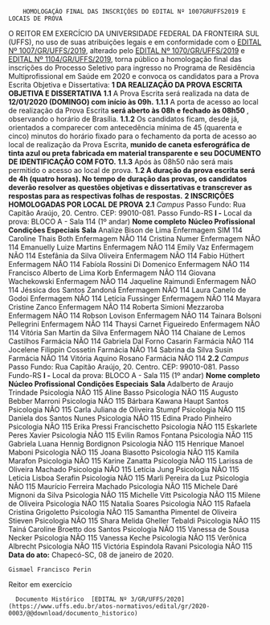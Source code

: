         HOMOLOGAÇÃO FINAL DAS INSCRIÇÕES DO EDITAL Nº 1007GRUFFS2019 E LOCAIS DE PROVA  

 O REITOR EM EXERCÍCIO DA UNIVERSIDADE FEDERAL DA FRONTEIRA SUL (UFFS), no uso de suas atribuições legais e em conformidade com o [EDITAL Nº 1007/GR/UFFS/2019](https://www.uffs.edu.br/atos-normativos/edital/gr/2019-1007), alterado pelo [EDITAL Nº 1070/GR/UFFS/2019](https://www.uffs.edu.br/atos-normativos/edital/gr/2019-1070) e [EDITAL Nº 1104/GR/UFFS/2019](https://www.uffs.edu.br/atos-normativos/edital/gr/2019-1104), torna público a homologação final das inscrições do Processo Seletivo para ingresso no Programa de Residência Multiprofissional em Saúde em 2020 e convoca os candidatos para a Prova Escrita Objetiva e Dissertativa:     **1 DA REALIZAÇÃO DA PROVA ESCRITA OBJETIVA E DISSERTATIVA**   **1.1**  A Prova Escrita será realizada na data de **12/01/2020 (DOMINGO) com início às 09h.**   **1.1.1**  A porta de acesso ao local de realização da Prova Escrita **será aberto às 08h e fechado às 08h50** , observando o horário de Brasília.  **1.1.2**  Os candidatos ficam, desde já, orientados a comparecer com antecedência mínima de 45 (quarenta e cinco) minutos do horário fixado para o fechamento da porta de acesso ao local de realização da Prova Escrita, **munido de caneta esferográfica de tinta azul ou preta fabricada em material transparente e seu DOCUMENTO DE IDENTIFICAÇÃO COM FOTO.**   **1.1.3**  Após às 08h50 não será mais permitido o acesso ao local de prova.  **1.2 A duração da prova escrita será de 4h (quatro horas). No tempo de duração das provas, os candidatos deverão resolver as questões objetivas e dissertativas e transcrever as respostas para as respectivas folhas de respostas.**      **2 INSCRIÇÕES HOMOLOGADAS POR LOCAL DE PROVA**   **2.1**  *Campus*  Passo Fundo: Rua Capitão Araújo, 20. Centro. CEP: 99010-081. Passo Fundo-RS  **I -**  Local da prova: BLOCO A - Sala 114 (1º andar)      **Nome completo**      **Núcleo Profissional**     **Condições Especiais**     **Sala**      Analize Bison de Lima   Enfermagem   SIM   114     Caroline Thais Both   Enfermagem   NÃO   114     Cristina Numer   Enfermagem   NÃO   114     Emanuelly Luize Martins   Enfermagem   NÃO   114     Emily Vaz   Enfermagem   NÃO   114     Estefânia da Silva Oliveira   Enfermagem   NÃO   114     Fabio Hüthert   Enfermagem   NÃO   114     Fabíola Rossini Di Domenico   Enfermagem   NÃO   114     Francisco Alberto de Lima Korb   Enfermagem   NÃO   114     Giovana Wachekowski   Enfermagem   NÃO   114     Jaqueline Raimundi   Enfermagem   NÃO   114     Jéssica dos Santos Zandoná   Enfermagem   NÃO   114     Laura Canelo de Godoi   Enfermagem   NÃO   114     Letícia Fussinger   Enfermagem   NÃO   114     Mayara Cristine Zanco   Enfermagem   NÃO   114     Roberta Simioni Mezzaroba   Enfermagem   NÃO   114     Robson Lovison   Enfermagem   NÃO   114     Tainara Bolsoni Pellegrini   Enfermagem   NÃO   114     Thaysi Carnet Figueiredo   Enfermagem   NÃO   114     Vitória San Martin da Silva   Enfermagem   NÃO   114     Chaiane de Lemos Castilhos   Farmácia   NÃO   114     Gabriela Dal Forno Casarin   Farmácia   NÃO   114     Jocelene Filippin Cossetin   Farmácia   NÃO   114     Sabrina da Silva Susin   Farmácia   NÃO   114     Vitória Aquino Rosano   Farmácia   NÃO   114     **2.2**  *Campus*  Passo Fundo: Rua Capitão Araújo, 20. Centro. CEP: 99010-081. Passo Fundo-RS  **I -**  Local da prova: BLOCO A - Sala 115 (1º andar)      **Nome completo**      **Núcleo Profissional**     **Condições Especiais**     **Sala**      Adalberto de Araujo Trindade   Psicologia   NÃO   115     Aline Basso   Psicologia   NÃO   115     Augusto Bebber Marroni   Psicologia   NÃO   115     Bárbara Kawana Haupt Santos   Psicologia   NÃO   115     Carla Juliana de Oliveira Stumpf   Psicologia   NÃO   115     Daniela dos Santos Nunes   Psicologia   NÃO   115     Edina Prado Pinheiro   Psicologia   NÃO   115     Erika Pressi Francischetto   Psicologia   NÃO   115     Eskarlete Peres Xavier   Psicologia   NÃO   115     Evilin Ramos Fontana   Psicologia   NÃO   115     Gabriela Luana Hennig Bordignon   Psicologia   NÃO   115     Henrique Manoel Maboni   Psicologia   NÃO   115     Joana Biasotto   Psicologia   NÃO   115     Kamila Marafon   Psicologia   NÃO   115     Karine Zanatta   Psicologia   NÃO   115     Larissa de Oliveira Machado   Psicologia   NÃO   115     Letícia Jung   Psicologia   NÃO   115     Leticia Lisboa Serafin   Psicologia   NÃO   115     Marli Pereira da Luz   Psicologia   NÃO   115     Maurício Ferreira Machado   Psicologia   NÃO   115     Michele Daré Mignoni da Silva   Psicologia   NÃO   115     Michelle Vitt   Psicologia   NÃO   115     Milene de Oliveira   Psicologia   NÃO   115     Natalia Soares   Psicologia   NÃO   115     Rafaela Cristina Grigoletto   Psicologia   NÃO   115     Samantha Pimentel de Oliveira Stieven   Psicologia   NÃO   115     Shara Melida Gheller Tebaldi   Psicologia   NÃO   115     Tainá Caroline Broetto dos Santos   Psicologia   NÃO   115     Vanessa de Sousa Necker   Psicologia   NÃO   115     Vanessa Keche   Psicologia   NÃO   115     Verônica Albrecht   Psicologia   NÃO   115     Victória Espindola Ravani   Psicologia   NÃO   115         **Data do ato:** Chapecó-SC, 08 de janeiro de 2020.   
 

    Gismael Francisco Perin   
 Reitor em exercício 

      Documento Histórico  [EDITAL Nº 3/GR/UFFS/2020](https://www.uffs.edu.br/atos-normativos/edital/gr/2020-0003/@@download/documento_historico)     
      